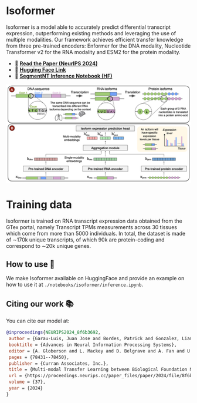 # Isoformer

Isoformer is a model able to accurately predict differential transcript expression, outperforming existing methods and leveraging the use of multiple modalities. 
Our framework achieves efficient transfer knowledge from three pre-trained encoders: Enformer for the DNA modality, Nucleotide Transformer v2 for 
the RNA modality and ESM2 for the protein modality.

* 📜 **[Read the Paper (NeurIPS 2024)](https://papers.nips.cc/paper_files/paper/2024/file/8f6b3692297e49e5d5c91ba00281379c-Paper-Conference.pdf)**
* 🤗 **[Hugging Face Link](https://huggingface.co/InstaDeepAI/isoformer)**
* 🚀 **[SegmentNT Inference Notebook (HF)](./notebooks/isoformer/inference.ipynb)**

<img src="../imgs/isoformer.png" alt= "Isoformer" width="600">

# Training data

Isoformer is trained on RNA transcript expression data obtained from the GTex portal, 
namely Transcript TPMs measurements across 30 tissues which come from more than 5000 individuals. 
In total, the dataset is made of ∼170k unique transcripts, of which 90k are protein-coding and correspond to ∼20k unique genes.

## How to use 🚀

We make Isoformer available on HuggingFace and provide an example on how to use it at `./notebooks/isoformer/inference.ipynb`.

## Citing our work 📚

You can cite our model at:

```bibtex
@inproceedings{NEURIPS2024_8f6b3692,
 author = {Garau-Luis, Juan Jose and Bordes, Patrick and Gonzalez, Liam and Roller, Masa and de Almeida, Bernardo P. and Hexemer, Lorenz and Blum, Christopher and Laurent, Stefan and Grzegorzewski, Jan and Lang, Maren and Pierrot, Thomas and Richard, Guillaume},
 booktitle = {Advances in Neural Information Processing Systems},
 editor = {A. Globerson and L. Mackey and D. Belgrave and A. Fan and U. Paquet and J. Tomczak and C. Zhang},
 pages = {78431--78450},
 publisher = {Curran Associates, Inc.},
 title = {Multi-modal Transfer Learning between Biological Foundation Models},
 url = {https://proceedings.neurips.cc/paper_files/paper/2024/file/8f6b3692297e49e5d5c91ba00281379c-Paper-Conference.pdf},
 volume = {37},
 year = {2024}
}
```
